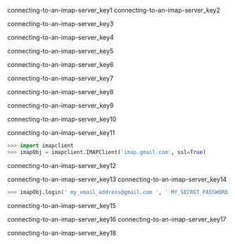 connecting-to-an-imap-server_key1
connecting-to-an-imap-server_key2


connecting-to-an-imap-server_key3


connecting-to-an-imap-server_key4


connecting-to-an-imap-server_key5


connecting-to-an-imap-server_key6


connecting-to-an-imap-server_key7


connecting-to-an-imap-server_key8


connecting-to-an-imap-server_key9


connecting-to-an-imap-server_key10


connecting-to-an-imap-server_key11


```python
>>> import imapclient
>>> imapObj = imapclient.IMAPClient('imap.gmail.com', ssl=True)
```
connecting-to-an-imap-server_key12


connecting-to-an-imap-server_key13
connecting-to-an-imap-server_key14


```python
>>> imapObj.login(' my_email_address@gmail.com ', ' MY_SECRET_PASSWORD ')
```
connecting-to-an-imap-server_key15


connecting-to-an-imap-server_key16
connecting-to-an-imap-server_key17


connecting-to-an-imap-server_key18
